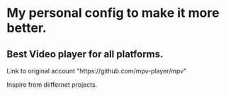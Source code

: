 <h1>My personal config to make it more better.</h1> 
<h2>Best Video player for all platforms.</h2>
<p>Link to original account "https://github.com/mpv-player/mpv"</p>
<p>Inspire from diiffernet projects.</p>
